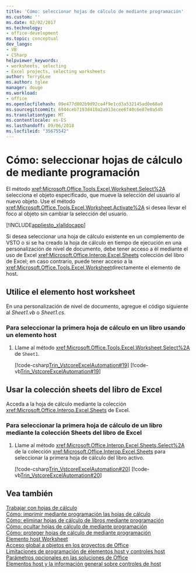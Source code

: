 ```yaml
---
title: 'Cómo: seleccionar hojas de cálculo de mediante programación'
ms.custom: ''
ms.date: 02/02/2017
ms.technology:
- office-development
ms.topic: conceptual
dev_langs:
- VB
- CSharp
helpviewer_keywords:
- worksheets, selecting
- Excel projects, selecting worksheets
author: TerryGLee
ms.author: tglee
manager: douge
ms.workload:
- office
ms.openlocfilehash: 09e477d802b9d92ca4f9e1cd3a532145ad0e68a0
ms.sourcegitcommit: 6944ceb7193d410a2a913ecee6f40c6e87e8a54b
ms.translationtype: MT
ms.contentlocale: es-ES
ms.lasthandoff: 09/06/2018
ms.locfileid: "35675542"
---
```

# <a name="how-to-programmatically-select-worksheets"></a>Cómo: seleccionar hojas de cálculo de mediante programación
  El método <xref:Microsoft.Office.Tools.Excel.Worksheet.Select%2A> selecciona el objeto especificado, que mueve la selección del usuario al nuevo objeto. Use el método <xref:Microsoft.Office.Tools.Excel.Worksheet.Activate%2A> si desea llevar el foco al objeto sin cambiar la selección del usuario.  
  
 [!INCLUDE[appliesto_xlalldocapp](../vsto/includes/appliesto-xlalldocapp-md.md)]  
  
 Si desea seleccionar una hoja de cálculo existente en un complemento de VSTO o si se ha creado la hoja de cálculo en tiempo de ejecución en una personalización de nivel de documento, debe tener acceso a él mediante el uso de Excel <xref:Microsoft.Office.Interop.Excel.Sheets> colección del libro de Excel; en caso contrario, puede tener acceso a la <xref:Microsoft.Office.Tools.Excel.Worksheet>directamente el elemento de host.  
  
## <a name="use-the-worksheet-host-item"></a>Utilice el elemento host worksheet  
 En una personalización de nivel de documento, agregue el código siguiente al *Sheet1.vb* o *Sheet1.cs*.  
  
### <a name="to-select-the-first-worksheet-in-a-workbook-using-a-host-item"></a>Para seleccionar la primera hoja de cálculo en un libro usando un elemento host  
  
1.  Llame al método <xref:Microsoft.Office.Tools.Excel.Worksheet.Select%2A> de `Sheet1`.  
  
     [!code-csharp[Trin_VstcoreExcelAutomation#19](../vsto/codesnippet/CSharp/Trin_VstcoreExcelAutomationCS/Sheet1.cs#19)]
     [!code-vb[Trin_VstcoreExcelAutomation#19](../vsto/codesnippet/VisualBasic/Trin_VstcoreExcelAutomation/Sheet1.vb#19)]  
  
## <a name="use-the-sheets-collection-of-the-excel-workbook"></a>Usar la colección sheets del libro de Excel  
 Acceda a la hoja de cálculo mediante la colección <xref:Microsoft.Office.Interop.Excel.Sheets> de Excel.  
  
### <a name="to-select-the-first-worksheet-in-a-workbook-using-the-sheets-collection-of-the-excel-workbook"></a>Para seleccionar la primera hoja de cálculo de un libro mediante la colección Sheets del libro de Excel  
  
1.  Llame al método <xref:Microsoft.Office.Interop.Excel.Sheets.Select%2A> de la colección <xref:Microsoft.Office.Interop.Excel.Sheets> para seleccionar la primera hoja de cálculo del libro activo.  
  
     [!code-csharp[Trin_VstcoreExcelAutomation#20](../vsto/codesnippet/CSharp/Trin_VstcoreExcelAutomationCS/Sheet1.cs#20)]
     [!code-vb[Trin_VstcoreExcelAutomation#20](../vsto/codesnippet/VisualBasic/Trin_VstcoreExcelAutomation/Sheet1.vb#20)]  
  
## <a name="see-also"></a>Vea también  
 [Trabajar con hojas de cálculo](../vsto/working-with-worksheets.md)   
 [Cómo: imprimir mediante programación las hojas de cálculo](../vsto/how-to-programmatically-print-worksheets.md)   
 [Cómo: eliminar hojas de cálculo de libros mediante programación](../vsto/how-to-programmatically-delete-worksheets-from-workbooks.md)   
 [Cómo: ocultar hojas de cálculo de mediante programación](../vsto/how-to-programmatically-hide-worksheets.md)   
 [Cómo: proteger hojas de cálculo de mediante programación](../vsto/how-to-programmatically-protect-worksheets.md)   
 [Elemento host Worksheet](../vsto/worksheet-host-item.md)   
 [Acceso global a objetos en los proyectos de Office](../vsto/global-access-to-objects-in-office-projects.md)   
 [Limitaciones de programación de elementos host y controles host](../vsto/programmatic-limitations-of-host-items-and-host-controls.md)   
 [Parámetros opcionales en las soluciones de Office](../vsto/optional-parameters-in-office-solutions.md)   
 [Elementos host y la información general sobre controles de host](../vsto/host-items-and-host-controls-overview.md)  
  
  